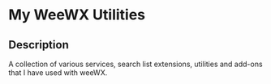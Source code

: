 # My WeeWX Utilities #

## Description ##

A collection of various services, search list extensions, utilities and add-ons that I have used with weeWX.
